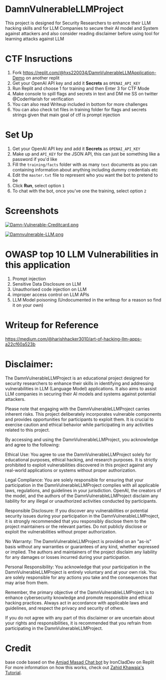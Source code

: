 # DamnVulnerableLLMProject

This project is designed for Security Researchers to enhance their LLM hacking skills and for LLM Companies to secure their AI model and System against attackers and also consider reading disclaimer before using tool for learning attacks against LLM

# CTF Insructions

1. Fork https://replit.com/@hxs220034/DamnVulnerableLLMApplication-Demo on another replit
2. Get your OpenAI API key and add it **Secrets** as `OPENAI_API_KEY`
3. Run Replit and choose 1 for training and then Enter 3  for CTF Mode
4. Make console to spill flags and secrets in text and DM me SS on twitter @CoderHarish for verification
5. You can also read Writeup included in bottom for more challenges
6. You can also check txt files in training folder for flags and secrets strings given that main goal of ctf is prompt injection


# Set Up

1. Get your OpenAI API key and add it **Secrets** as `OPENAI_API_KEY`
2. Make up and `API_KEY` for the JSON API, this can just be something like a password if you'd like
3. Fill the `training/facts` folder with as many `text` documents as you can containing information about anything including dummy credentials etc
5. Edit the `master.txt` file to represent who you want the bot to pretend to be
6. Click **Run**, select option `1`
7. To chat with the bot, once you've one the training, select option `2`

# Screenshots
[![Damn-Vulnerable-Creditcard.png](https://i.postimg.cc/DZX3K70V/Damn-Vulnerable-Creditcard.png)](https://postimg.cc/HcdhwDb3)


[![Damnvulnerable-LLM.png](https://i.postimg.cc/FK0xtqvW/Damnvulnerable-LLM.png)](https://postimg.cc/062SDVbD)


# OWASP top 10 LLM Vulnerabilities in this application

1. Prompt injection
2. Sensitive Data Disclosure on LLM
3. Unauthorised code injection on LLM
4. improper access control on LLM APIs
5. LLM Model poisoning (Undocumented in the writeup for a reason so find it on your own)  

# Writeup for Reference 

https://medium.com/@harishhacker3010/art-of-hacking-llm-apps-a22cf60a523b

# Disclaimer:

The DamnVulnerableLLMProject is an educational project designed for security researchers to enhance their skills in identifying and addressing vulnerabilities in LLM (Language Model) applications. It also aims to assist LLM companies in securing their AI models and systems against potential attackers.

Please note that engaging with the DamnVulnerableLLMProject carries inherent risks. This project deliberately incorporates vulnerable components and provides opportunities for participants to exploit them. It is crucial to exercise caution and ethical behavior while participating in any activities related to this project.

By accessing and using the DamnVulnerableLLMProject, you acknowledge and agree to the following:

Ethical Use: You agree to use the DamnVulnerableLLMProject solely for educational purposes, ethical hacking, and research purposes. It is strictly prohibited to exploit vulnerabilities discovered in this project against any real-world applications or systems without proper authorization.

Legal Compliance: You are solely responsible for ensuring that your participation in the DamnVulnerableLLMProject complies with all applicable laws, regulations, and guidelines in your jurisdiction. OpenAI, the creators of the model, and the authors of the DamnVulnerableLLMProject disclaim any liability for any illegal or unauthorized activities conducted by participants.

Responsible Disclosure: If you discover any vulnerabilities or potential security issues during your participation in the DamnVulnerableLLMProject, it is strongly recommended that you responsibly disclose them to the project maintainers or the relevant parties. Do not publicly disclose or exploit the vulnerabilities without proper authorization.

No Warranty: The DamnVulnerableLLMProject is provided on an "as-is" basis without any warranties or guarantees of any kind, whether expressed or implied. The authors and maintainers of the project disclaim any liability for any damages or losses incurred during your participation.

Personal Responsibility: You acknowledge that your participation in the DamnVulnerableLLMProject is entirely voluntary and at your own risk. You are solely responsible for any actions you take and the consequences that may arise from them.

Remember, the primary objective of the DamnVulnerableLLMProject is to enhance cybersecurity knowledge and promote responsible and ethical hacking practices. Always act in accordance with applicable laws and guidelines, and respect the privacy and security of others.

If you do not agree with any part of this disclaimer or are uncertain about your rights and responsibilities, it is recommended that you refrain from participating in the DamnVulnerableLLMProject.



# Credit

base code based on the [Amjad Masad Chat bot](https://ai.repl.page) by IronCladDev on Replit
For more information on how this works, check out [Zahid Khawaja's Tutorial](https://replit.com/@zahidkhawaja/Replit-Assistant?v=1).
